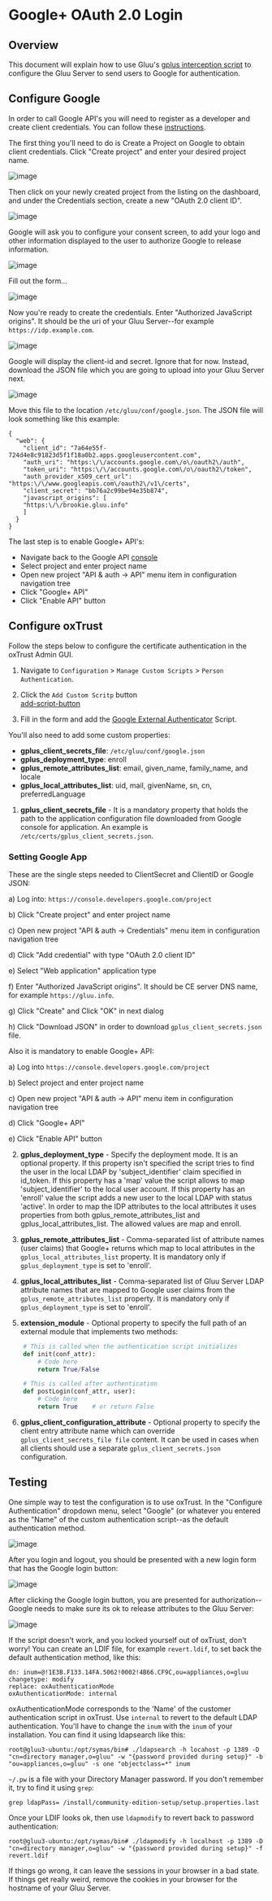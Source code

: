 # Google+ OAuth 2.0 Login

## Overview 
This document will explain how to use Gluu's [gplus interception script](https://github.com/GluuFederation/oxAuth/tree/master/Server/integrations/gplus) to configure the Gluu Server to send users to Google for authentication. 

## Configure Google

In order to call Google API's you will need to register as a developer and
create client credentials. You can follow these 
[instructions](https://developers.google.com/identity/protocols/OAuth2).

The first thing you'll need to do is Create a Project on Google to obtain
client credentials. Click "Create project" and enter your desired
project name.        

![image](../img/admin-guide/multi-factor/01-create-project.png)              

Then click on your newly created project from the listing on the
dashboard, and under the Credentials section, create a new "OAuth 2.0
client ID".        

![image](../img/admin-guide/multi-factor/02-create-oauth2-creds.png)       

Google will ask you to configure your consent screen, to add your logo
and other information displayed to the user to authorize Google to
release information.       

![image](../img/admin-guide/multi-factor/03-create-oauth2-creds.png)       

Fill out the form...       

![image](../img/admin-guide/multi-factor/04-configure-authorization-page.png)       
       
Now you're ready to create the credentials. Enter "Authorized JavaScript
origins". It should be the uri of your Gluu Server--for example `https://idp.example.com`.       

![image](../img/admin-guide/multi-factor/05-create-oauth2-creds.png)       

Google will display the client-id and secret. Ignore that for now. Instead, download the JSON file which you are going to upload into
your Gluu Server next.       

![image](../img/admin-guide/multi-factor/06-download_json.png)       

Move this file to the location `/etc/gluu/conf/google.json`. The JSON
file will look something like this example:       

```
{
  "web": {
    "client_id": "7a64e55f-724d4e8c91823d5f1f18a0b2.apps.googleusercontent.com",
    "auth_uri": "https:\/\/accounts.google.com\/o\/oauth2\/auth",
    "token_uri": "https:\/\/accounts.google.com\/o\/oauth2\/token",
    "auth_provider_x509_cert_url": "https:\/\/www.googleapis.com\/oauth2\/v1\/certs",
    "client_secret": "bb76a2c99be94e35b874",
    "javascript_origins": [
    "https:\/\/brookie.gluu.info"
    ]
  }
}
```

The last step is to enable Google+ API's:       

- Navigate back to the Google API [console](https://console.developers.google.com/project)
- Select project and enter project name
- Open new project "API & auth -> API" menu item in configuration navigation tree
- Click "Google+ API"
- Click "Enable API" button

## Configure oxTrust       

Follow the steps below to configure the certificate authentication in the oxTrust Admin GUI.       

1. Navigate to `Configuration` > `Manage Custom Scripts` > `Person Authentication`.        

2. Click the `Add Custom Scritp` button       
[add-script-button](../img/admin-guide/multi-factor/add-script-button.png)       

3. Fill in the form and add the [Google External Authenticator](./GooglePlusExternalAuthenticator.py) Script.       

You'll also need to add some custom properties:       

 * __gplus_client_secrets_file__: `/etc/gluu/conf/google.json`
 * __gplus_deployment_type__: enroll
 * __gplus_remote_attributes_list__: email, given_name, family_name, and locale
 * __gplus_local_attributes_list__: uid, mail, givenName, sn, cn, preferredLanguage

1. __gplus_client_secrets_file__ - It is a mandatory property that holds
   the path to the application configuration file downloaded from Google
   console for application. An example is `/etc/certs/gplus_client_secrets.json`.

### Setting Google App
These are the single steps needed to ClientSecret and ClientID or Google JSON:

a) Log into: `https://console.developers.google.com/project`

b) Click "Create project" and enter project name

c) Open new project "API & auth -> Credentials" menu item in configuration navigation tree

d) Click "Add credential" with type "OAuth 2.0 client ID"

e) Select "Web application" application type

f) Enter "Authorized JavaScript origins". It should be CE server DNS
       name, for example `https://gluu.info`.

g) Click "Create" and Click "OK" in next dialog

h) Click "Download JSON" in order to download
       `gplus_client_secrets.json` file.

Also it is mandatory to enable Google+ API:
    
a) Log into `https://console.developers.google.com/project`
    
b) Select project and enter project name
    
c) Open new project "API & auth -> API" menu item in configuration navigation tree
    
d) Click "Google+ API"
    
e) Click "Enable API" button

2. __gplus_deployment_type__ - Specify the deployment mode. It is an
optional property. If this property isn't specified the script tries to
find the user in the local LDAP by 'subject_identifier' claim specified
in id_token. If this property has a 'map' value the script allows to map
'subject_identifier' to the local user account. If this property has an
'enroll' value the script adds a new user to the local LDAP with status
'active'. In order to map the IDP attributes to the local attributes it
uses properties from both gplus_remote_attributes_list and
gplus_local_attributes_list. The allowed values are map and enroll.

3. __gplus_remote_attributes_list__ - Comma-separated list of attribute
names (user claims) that Google+ returns which map to local attributes
in the `gplus_local_attributes_list` property. It is mandatory only if
`gplus_deployment_type` is set to 'enroll'.

4. __gplus_local_attributes_list__ - Comma-separated list of Gluu Server
LDAP attribute names that are mapped to Google user claims from the
`gplus_remote_attributes_list` property. It is mandatory only if
`gplus_deployment_type` is set to 'enroll'.

5. __extension_module__ - Optional property to specify the full path of
an external module that implements two methods:

```python
    # This is called when the authentication script initializes
    def init(conf_attr):
        # Code here
        return True/False

    # This is called after authentication
    def postLogin(conf_attr, user):
        # Code here
        return True    # or return False
```

6. __gplus_client_configuration_attribute__ - Optional property to
specify the client entry attribute name which can override
`gplus_client_secrets_file file` content. It can be used in cases when
all clients should use a separate `gplus_client_secrets.json`
configuration.

## Testing

One simple way to test the configuration is to use oxTrust. In the
"Configure Authentication" dropdown menu, select "Google" (or whatever
you entered as the "Name" of the custom authentication script--as the
default authentication method.       

![image](../img/admin-guide/multi-factor/08-select_default_authentication.png)       

After you login and logout, you should be presented with a new login
form that has the Google login button:       
       
![image](../img/admin-guide/multi-factor/09-google-authentication-button.png)       
       
After clicking the Google login button, you are presented for
authorization--Google needs to make sure its ok to release attributes to
the Gluu Server:       

![image](../img/admin-guide/multi-factor/10-google-authorization.png)       

If the script doesn't work, and you locked yourself out of oxTrust,
don't worry! You can create an LDIF file, for example `revert.ldif`, to
set back the default authentication method, like this:       

```
dn: inum=@!1E3B.F133.14FA.5062!0002!4B66.CF9C,ou=appliances,o=gluu
changetype: modify
replace: oxAuthenticationMode
oxAuthenticationMode: internal
```

oxAuthenticationMode corresponds to the 'Name' of the customer
authentication script in oxTrust. Use `internal` to revert to the
default LDAP authentication. You'll have to change the `inum` with the
`inum` of your installation. You can find it using ldapsearch like this:

```
root@gluu3-ubuntu:/opt/symas/bin# ./ldapsearch -h locahost -p 1389 -D "cn=directory manager,o=gluu" -w "{password provided during setup}" -b "ou=appliances,o=gluu" -s one "objectclass=*" inum
```

`~/.pw` is a file with your Directory Manager password. If you don't
remember it, try to find it using `grep`: 

```
grep ldapPass= /install/community-edition-setup/setup.properties.last
```

Once your LDIF looks ok, then use `ldapmodify` to revert back to
password authentication:

```
root@gluu3-ubuntu:/opt/symas/bin# ./ldapmodify -h localhost -p 1389 -D "cn=directory manager,o=gluu" -w "{password provided during setup}" -f revert.ldif
```

If things go wrong, it can leave the sessions in your browser in a bad
state. If things get really weird, remove the cookies in your browser
for the hostname of your Gluu Server.
